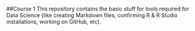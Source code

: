 ##Course 1
This repository contains the basic stuff for tools required for Data Science (like creating Markdown files, confirming R & R Studio installations, working on GitHub, etc).
